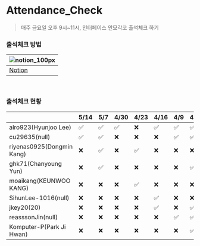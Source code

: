# Attendance_Check

> 매주 금요일 오후 9시~11시, 인터페이스 안모각코 출석체크 하기

### 출석체크 방법
| ![notion_100px](https://user-images.githubusercontent.com/41139770/113479579-da32d080-94ca-11eb-98c8-52b615d90354.png)|
|------------------------------------ | 
|[Notion](https://www.notion.so/uhhyunjoo/53a5126e19804340894625a3d4aefa38)|
<br>

### 출석체크 현황
|  | 5/14 | 5/7 | 4/30 | 4/23 | 4/16 | 4/9 | 4/2 |
| --- | --- | --- | --- | --- | --- | --- | ---  |
| alro923(Hyunjoo Lee) | :white_check_mark: | :white_check_mark: | :white_check_mark: | :x: | :white_check_mark: | :white_check_mark: | :white_check_mark: |
| cu29635(null) | :white_check_mark: | :white_check_mark: | :x: | :x: | :x: | :white_check_mark: | :white_check_mark: |
| riyenas0925(Dongmin Kang) | :x: | :white_check_mark: | :x: | :white_check_mark: | :x: | :x: | :x: |
| ghk71(Chanyoung Yun) | :x: | :white_check_mark: | :x: | :x: | :x: | :x: | :white_check_mark: |
| moaikang(KEUNWOO KANG) | :x: | :x: | :x: | :white_check_mark: | :x: | :x: | :x: |
| SihunLee-1016(null) | :x: | :x: | :x: | :x: | :white_check_mark: | :x: | :x: |
| jkey20(20) | :x: | :x: | :x: | :x: | :white_check_mark: | :x: | :white_check_mark: |
| reasssonJin(null) | :x: | :x: | :x: | :x: | :x: | :white_check_mark: | :white_check_mark: |
| Komputer-P(Park Ji Hwan) | :x: | :x: | :x: | :x: | :x: | :x: | :white_check_mark: |
